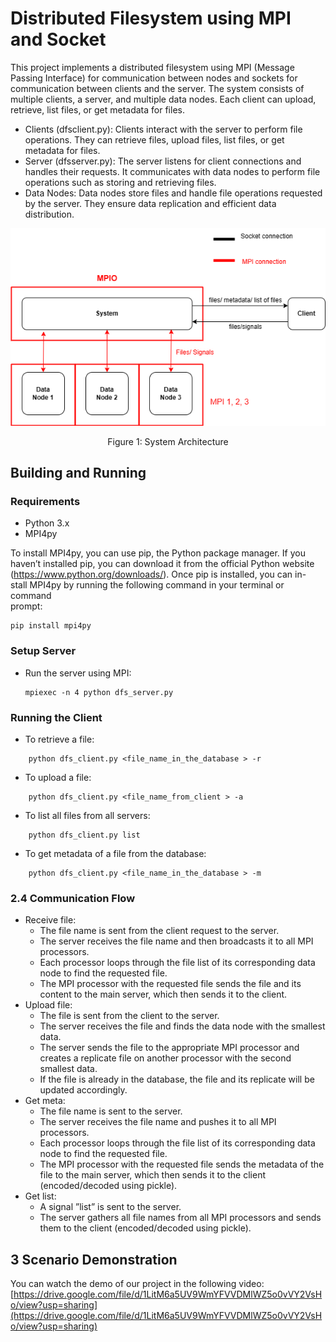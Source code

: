 # Distributed Filesystem using MPI and Socket

This project implements a distributed filesystem using MPI (Message Passing Interface) for communication between nodes and sockets for communication between clients and the server. The system consists of multiple clients, a server, and multiple data nodes. Each client can upload, retrieve, list files, or get metadata for files.

- Clients (dfsclient.py): Clients interact with the server to perform file operations. They can retrieve files, upload files, list files, or get metadata for files.
- Server (dfsserver.py): The server listens for client connections and handles their requests. It communicates with data nodes to perform file operations such as storing and retrieving files.
- Data Nodes: Data nodes store files and handle file operations requested by the server. They ensure data replication and efficient data distribution.

![Alt text](https://github.com/anminhtri/Distributed-Filesystem-using-MPI-Socket/blob/main/architecture.png)

<p align="center">
Figure 1: System Architecture
</p>

## Building and Running

### Requirements

- Python 3.x
- MPI4py

To install MPI4py, you can use pip, the Python package manager. If you  
haven’t installed pip, you can download it from the official Python website  
(https://www.python.org/downloads/). Once pip is installed, you can in-  
stall MPI4py by running the following command in your terminal or command  
prompt:

```
pip install mpi4py
```

### Setup Server

- Run the server using MPI:
  ```
  mpiexec -n 4 python dfs_server.py
  ```

### Running the Client

- To retrieve a file:

```
	python dfs_client.py <file_name_in_the_database > -r
```

- To upload a file:

```
	python dfs_client.py <file_name_from_client > -a
```

- To list all files from all servers:

```
	python dfs_client.py list
```

- To get metadata of a file from the database:

```
	python dfs_client.py <file_name_in_the_database > -m
```

### 2.4 Communication Flow

- Receive file:
  - The file name is sent from the client request to the server.
  - The server receives the file name and then broadcasts it to all MPI processors.
  - Each processor loops through the file list of its corresponding data node to find the requested file.
  - The MPI processor with the requested file sends the file and its content to the main server, which then sends it to the client.
- Upload file:
  - The file is sent from the client to the server.
  - The server receives the file and finds the data node with the smallest data.
  - The server sends the file to the appropriate MPI processor and creates a replicate file on another processor with the second smallest data.
  - If the file is already in the database, the file and its replicate will be updated accordingly.
- Get meta:
  - The file name is sent to the server.
  - The server receives the file name and pushes it to all MPI processors.
  - Each processor loops through the file list of its corresponding data node to find the requested file.
  - The MPI processor with the requested file sends the metadata of the file to the main server, which then sends it to the client (encoded/decoded using pickle).
- Get list:
  - A signal ”list” is sent to the server.
  - The server gathers all file names from all MPI processors and sends them to the client (encoded/decoded using pickle).

## 3 Scenario Demonstration

You can watch the demo of our project in the following video: [https://drive.google.com/file/d/1LitM6a5UV9WmYFVVDMlWZ5o0vVY2VsHo/view?usp=sharing](https://drive.google.com/file/d/1LitM6a5UV9WmYFVVDMlWZ5o0vVY2VsHo/view?usp=sharing)

